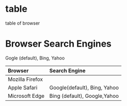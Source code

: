 # table
table of browser
<!DOCTYPE html>
<html>
<head>
    <title>Browser Search Engines</title>
    <style>
        table{
            border-collapse: collapse;
            width:100%;
        }
        th,td{
            text-align: left;
            padding:8xp;
            bordr-bottom: 1xp solid #ddd;
        }
        th(
            background-color:#f2f2f2;
        )
        tr:hover(
            background-color:f5f5f5;
        )
    </style>
</head>
<body> 
    <h1>Browser Search Engines</h1>
    <table>
        <thead>
            <tr>
                <th>Browser</th>
                <th>Search Engine</th>
            </tr>
        </thead>
        <tbody>
            <tr>
                <td>Mozilla Firefox</td>
                <tb>Gogle (default), Bing, Yahoo</tb>
            </tr>
            <tr>
                <td>Apple Safari</td>
                <td>Google(default), Bing, Yahoo</td>
            </tr>
            <tr>
                <td>Microsoft Edge</td>
                <td>Bing (default), Google,Yahoo</td>
            </tr>    
        </tbody>
    </table>
</body>
</html>
